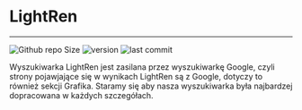 # LightRen
---
![Github repo Size](https://img.shields.io/github/repo-size/tenstackl/lightren) ![version](https://shields.io/badge/Version-2.1-blue?&amp;style=flat)  ![last commit](https://img.shields.io/github/last-commit/tenstackl/lightren) 
<p>Wyszukiwarka LightRen jest zasilana przez wyszukiwarkę Google, czyli strony pojawjające się w wynikach LightRen są z Google, dotyczy to również sekcji Grafika. Staramy się aby nasza wyszukiwarka była najbardzej dopracowana w każdych szczegółach.</p>
